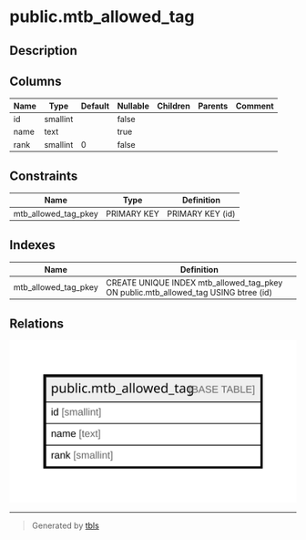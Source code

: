 # public.mtb_allowed_tag

## Description

## Columns

| Name | Type | Default | Nullable | Children | Parents | Comment |
| ---- | ---- | ------- | -------- | -------- | ------- | ------- |
| id | smallint |  | false |  |  |  |
| name | text |  | true |  |  |  |
| rank | smallint | 0 | false |  |  |  |

## Constraints

| Name | Type | Definition |
| ---- | ---- | ---------- |
| mtb_allowed_tag_pkey | PRIMARY KEY | PRIMARY KEY (id) |

## Indexes

| Name | Definition |
| ---- | ---------- |
| mtb_allowed_tag_pkey | CREATE UNIQUE INDEX mtb_allowed_tag_pkey ON public.mtb_allowed_tag USING btree (id) |

## Relations

![er](public.mtb_allowed_tag.svg)

---

> Generated by [tbls](https://github.com/k1LoW/tbls)
